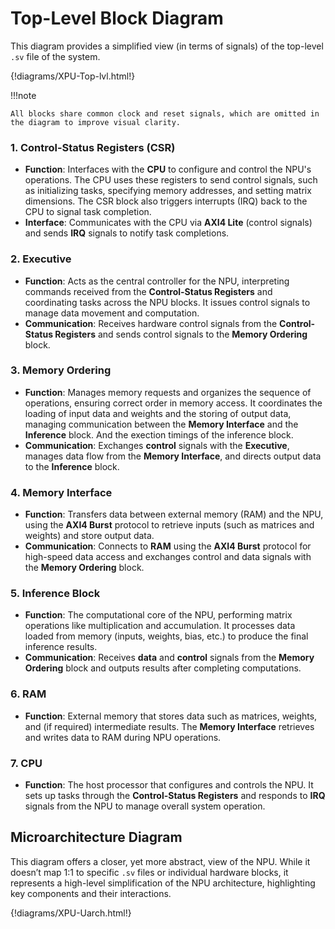 # Top-Level Block Diagram

This diagram provides a simplified view (in terms of signals) of the top-level `.sv` file of the system. 

{!diagrams/XPU-Top-lvl.html!}

!!!note 

    All blocks share common clock and reset signals, which are omitted in the diagram to improve visual clarity.

### 1. **Control-Status Registers (CSR)**
   - **Function**: Interfaces with the **CPU** to configure and control the NPU's operations. The CPU uses these registers to send control signals, such as initializing tasks, specifying memory addresses, and setting matrix dimensions. The CSR block also triggers interrupts (IRQ) back to the CPU to signal task completion.
   - **Interface**: Communicates with the CPU via **AXI4 Lite** (control signals) and sends **IRQ** signals to notify task completions.

### 2. **Executive**
   - **Function**: Acts as the central controller for the NPU, interpreting commands received from the **Control-Status Registers** and coordinating tasks across the NPU blocks. It issues control signals to manage data movement and computation.
   - **Communication**: Receives hardware control signals from the **Control-Status Registers** and sends control signals to the **Memory Ordering** block.

### 3. **Memory Ordering**
   - **Function**: Manages memory requests and organizes the sequence of operations, ensuring correct order in memory access. It coordinates the loading of input data and weights and the storing of output data, managing communication between the **Memory Interface** and the **Inference** block. And the exection timings of the inference block.
   - **Communication**: Exchanges **control** signals with the **Executive**, manages data flow from the **Memory Interface**, and directs output data to the **Inference** block.

### 4. **Memory Interface**
   - **Function**: Transfers data between external memory (RAM) and the NPU, using the **AXI4 Burst** protocol to retrieve inputs (such as matrices and weights) and store output data.
   - **Communication**: Connects to **RAM** using the **AXI4 Burst** protocol for high-speed data access and exchanges control and data signals with the **Memory Ordering** block.

### 5. **Inference Block**
   - **Function**: The computational core of the NPU, performing matrix operations like multiplication and accumulation. It processes data loaded from memory (inputs, weights, bias, etc.) to produce the final inference results.
   - **Communication**: Receives **data** and **control** signals from the **Memory Ordering** block and outputs results after completing computations.

### 6. **RAM**
   - **Function**: External memory that stores data such as matrices, weights, and (if required) intermediate results. The **Memory Interface** retrieves and writes data to RAM during NPU operations.

### 7. **CPU**
   - **Function**: The host processor that configures and controls the NPU. It sets up tasks through the **Control-Status Registers** and responds to **IRQ** signals from the NPU to manage overall system operation.

## Microarchitecture Diagram

This diagram offers a closer, yet more abstract, view of the NPU. While it doesn’t map 1:1 to specific `.sv` files or individual hardware blocks, it represents a high-level simplification of the NPU architecture, highlighting key components and their interactions.

{!diagrams/XPU-Uarch.html!}

